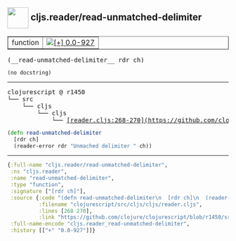 ## <img width="48px" valign="middle" src="http://i.imgur.com/Hi20huC.png"> cljs.reader/read-unmatched-delimiter

 <table border="1">
<tr>
<td>function</td>
<td><a href="https://github.com/cljsinfo/api-refs/tree/0.0-927"><img valign="middle" alt="[+] 0.0-927" src="https://img.shields.io/badge/+-0.0--927-lightgrey.svg"></a> </td>
</tr>
</table>

 <samp>
(__read-unmatched-delimiter__ rdr ch)<br>
</samp>

```
(no docstring)
```

---

 <pre>
clojurescript @ r1450
└── src
    └── cljs
        └── cljs
            └── <ins>[reader.cljs:268-270](https://github.com/clojure/clojurescript/blob/r1450/src/cljs/cljs/reader.cljs#L268-L270)</ins>
</pre>

```clj
(defn read-unmatched-delimiter
  [rdr ch]
  (reader-error rdr "Unmached delimiter " ch))
```


---

```clj
{:full-name "cljs.reader/read-unmatched-delimiter",
 :ns "cljs.reader",
 :name "read-unmatched-delimiter",
 :type "function",
 :signature ["[rdr ch]"],
 :source {:code "(defn read-unmatched-delimiter\n  [rdr ch]\n  (reader-error rdr \"Unmached delimiter \" ch))",
          :filename "clojurescript/src/cljs/cljs/reader.cljs",
          :lines [268 270],
          :link "https://github.com/clojure/clojurescript/blob/r1450/src/cljs/cljs/reader.cljs#L268-L270"},
 :full-name-encode "cljs.reader_read-unmatched-delimiter",
 :history [["+" "0.0-927"]]}

```
